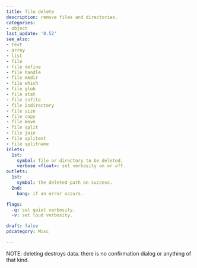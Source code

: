 ```yaml
---
title: file delete
description: remove files and directories.
categories:
- object
last_update: '0.52'
see_also:
- text
- array
- list
- file
- file define
- file handle
- file mkdir
- file which
- file glob
- file stat
- file isfile
- file isdirectory
- file size
- file copy
- file move
- file split
- file join
- file splitext
- file splitname
inlets:
  1st: 
    symbol: file or directory to be deleted.
    verbose <float>: set verbosity on or off.
outlets:
  1st:
    symbol: the deleted path on success.
  2nd:
    bang: if an error occurs.

flags:
  -q: set quiet verbosity.
  -v: set loud verbosity.

draft: false
pdcategory: Misc

---
```


NOTE: deleting destroys data. there is no confirmation dialog or anything of that kind.
